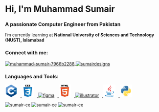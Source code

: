<h1 align="left">Hi, I'm Muhammad Sumair</h1>
<h3 align="left">A passionate Computer Engineer from Pakistan</h3>

<p align="left">I’m currently learning at <strong>National University of Sciences and Technology (NUST), Islamabad</strong></p> 
<h3 align="left">Connect with me:</h3>
<p align="left">
  <a href="https://linkedin.com/in/muhammad-sumair-7966b2288" target="blank">
    <img align="center" src="https://raw.githubusercontent.com/rahuldkjain/github-profile-readme-generator/master/src/images/icons/Social/linked-in-alt.svg" alt="muhammad-sumair-7966b2288" height="30" width="40" />
  </a>
  <a href="https://instagram.com/sumairdesigns" target="blank">
    <img align="center" src="https://raw.githubusercontent.com/rahuldkjain/github-profile-readme-generator/master/src/images/icons/Social/instagram.svg" alt="sumairdesigns" height="30" width="40" />
  </a>
</p>

<h3 align="left">Languages and Tools:</h3>
<p align="left"> 
  <a href="https://www.w3schools.com/cpp/" target="_blank" rel="noreferrer"> 
    <img src="https://raw.githubusercontent.com/devicons/devicon/master/icons/cplusplus/cplusplus-original.svg" alt="cplusplus" width="40" height="40" style="margin-right: 10px;"/> 
  </a> 
  <a href="https://www.w3schools.com/css/" target="_blank" rel="noreferrer"> 
    <img src="https://raw.githubusercontent.com/devicons/devicon/master/icons/css3/css3-original-wordmark.svg" alt="css3" width="40" height="40" style="margin-right: 10px;"/> 
  </a> 
  <a href="https://www.figma.com/" target="_blank" rel="noreferrer"> 
    <img src="https://www.vectorlogo.zone/logos/figma/figma-icon.svg" alt="figma" width="40" height="40" style="margin-right: 10px;"/> 
  </a> 
  <a href="https://www.w3.org/html/" target="_blank" rel="noreferrer"> 
    <img src="https://raw.githubusercontent.com/devicons/devicon/master/icons/html5/html5-original-wordmark.svg" alt="html5" width="40" height="40" style="margin-right: 10px;"/> 
  </a> 
  <a href="https://www.adobe.com/in/products/illustrator.html" target="_blank" rel="noreferrer"> 
    <img src="https://www.vectorlogo.zone/logos/adobe_illustrator/adobe_illustrator-icon.svg" alt="illustrator" width="40" height="40" style="margin-right: 10px;"/> 
  </a> 
  <a href="https://www.java.com" target="_blank" rel="noreferrer"> 
    <img src="https://raw.githubusercontent.com/devicons/devicon/master/icons/java/java-original.svg" alt="java" width="40" height="40" style="margin-right: 10px;"/> 
  </a> 
  <a href="https://www.python.org" target="_blank" rel="noreferrer"> 
    <img src="https://raw.githubusercontent.com/devicons/devicon/master/icons/python/python-original.svg" alt="python" width="40" height="40" style="margin-right: 10px;"/> 
  </a> 
</p>


<img src="https://github-readme-stats.vercel.app/api/top-langs?username=sumair-ce&show_icons=true&locale=en&layout=compact&theme=dark&title_color=ffffff&text_color=ffffff&bg_color=0d1117&icon_color=79fe96" alt="sumair-ce" style="margin-bottom: 20px;" />
<img src="https://github-readme-stats.vercel.app/api?username=sumair-ce&show_icons=true&locale=en&theme=dark&title_color=ffffff&text_color=ffffff&bg_color=0d1117&icon_color=79fe96" alt="sumair-ce" style="margin-bottom: 20px;" />
<img src="https://github-readme-streak-stats.herokuapp.com/?user=sumair-ce&theme=dark&background=0d1117&border=ffffff&stroke=ffa500&ring=ffa500&fire=ffa500&currStreakNum=ffffff&sideNums=ffffff&currStreakLabel=ffa500&sideLabels=ffffff&dates=ffffff" alt="sumair-ce" />


